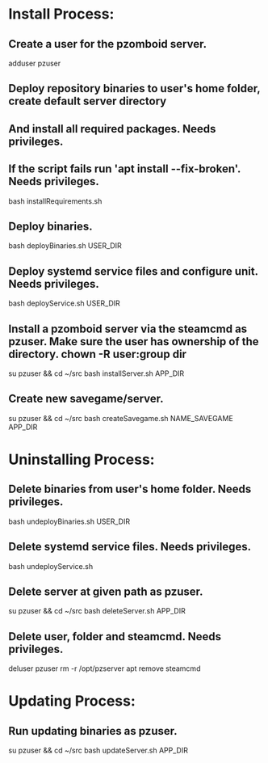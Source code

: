 # Install Process:

## Create a user for the pzomboid server.
adduser pzuser

## Deploy repository binaries to user's home folder, create default server directory
## And install all required packages. Needs privileges.
## If the script fails run 'apt install --fix-broken'. Needs privileges.
bash installRequirements.sh

## Deploy binaries.
bash deployBinaries.sh USER_DIR

## Deploy systemd service files and configure unit. Needs privileges.
bash deployService.sh USER_DIR

## Install a pzomboid server via the steamcmd as pzuser. Make sure the user has ownership of the directory. chown -R user:group dir
su pzuser && cd ~/src
bash installServer.sh APP_DIR

## Create new savegame/server.
su pzuser && cd ~/src
bash createSavegame.sh NAME_SAVEGAME APP_DIR

# Uninstalling Process:

## Delete binaries from user's home folder. Needs privileges.
bash undeployBinaries.sh USER_DIR

## Delete systemd service files. Needs privileges.
bash undeployService.sh

## Delete server at given path as pzuser.
su pzuser && cd ~/src
bash deleteServer.sh APP_DIR

## Delete user, folder and steamcmd. Needs privileges.
deluser pzuser
rm -r /opt/pzserver
apt remove steamcmd



# Updating Process:

## Run updating binaries as pzuser.
su pzuser && cd ~/src
bash updateServer.sh APP_DIR


